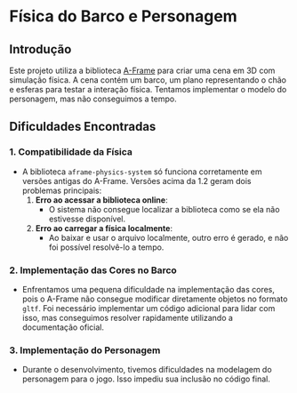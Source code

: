 # Física do Barco e Personagem

## Introdução
Este projeto utiliza a biblioteca [A-Frame](https://aframe.io) para criar uma cena em 3D com simulação física. A cena contém um barco, um plano representando o chão e esferas para testar a interação física. Tentamos implementar o modelo do personagem, mas não conseguimos a tempo.

## Dificuldades Encontradas

### 1. Compatibilidade da Física
- A biblioteca `aframe-physics-system` só funciona corretamente em versões antigas do A-Frame. Versões acima da 1.2 geram dois problemas principais:
  1. **Erro ao acessar a biblioteca online**: 
     - O sistema não consegue localizar a biblioteca como se ela não estivesse disponível.
  2. **Erro ao carregar a física localmente**: 
     - Ao baixar e usar o arquivo localmente, outro erro é gerado, e não foi possível resolvê-lo a tempo.

### 2. Implementação das Cores no Barco
- Enfrentamos uma pequena dificuldade na implementação das cores, pois o A-Frame não consegue modificar diretamente objetos no formato `gltf`. Foi necessário implementar um código adicional para lidar com isso, mas conseguimos resolver rapidamente utilizando a documentação oficial.

### 3. Implementação do Personagem
- Durante o desenvolvimento, tivemos dificuldades na modelagem do personagem para o jogo. Isso impediu sua inclusão no código final.

